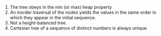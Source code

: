 1. The tree obeys in the min (or max) heap property
2. An inorder traversal of the nodes yields the values in the same order in which they appear in the initial sequence.
3. Not a height-balanced tree.
4. Cartesian tree of a sequence of distinct numbers is always unique.

